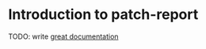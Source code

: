 # Introduction to patch-report

TODO: write [great documentation](http://jacobian.org/writing/what-to-write/)
